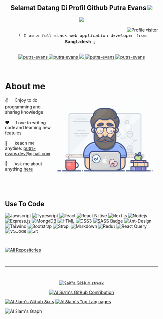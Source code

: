 <!-- ### Hi there 👋 -->

<!--
**putra-evans/putra-evans** is a ✨ _special_ ✨ repository because its `README.md` (this file) appears on your GitHub profile.

Here are some ideas to get you started:

- 🔭 I’m currently working on ...
- 🌱 I’m currently learning ...
- 👯 I’m looking to collaborate on ...
- 🤔 I’m looking for help with ...
- 💬 Ask me about ...
- 📫 How to reach me: ...
- 😄 Pronouns: ...
- ⚡ Fun fact: ...
-->
<h2 align="center">
  Selamat Datang Di Profil Github Putra Evans
  <img
    src="https://media.giphy.com/media/hvRJCLFzcasrR4ia7z/giphy.gif"
    width="28"
  />
</h2>
<p align="center">
  <a href="https://github.com/putra-evans"
    ><img
      src="https://readme-typing-svg.herokuapp.com/?lines=Self%20Taught%20Programmer;Front%20End%20Developer;1.5%2B%20years%20of%20coding%20experience;Always%20learning%20new%20things&center=true&width=380&height=45"
  /></a>
</p>

<a href="https://komarev.com/ghpvc/?username=putra-evans">
  <img
    align="right"
    src="https://komarev.com/ghpvc/?username=putra-evans&label=Visitors&color=0e75b6&style=flat"
    alt="Profile visitor"
  />
</a>

<!-- [![wakatime](https://wakatime.com/badge/user/eebb3dd8-d9b2-40de-9b88-6fd6cac99dbc.svg)](https://wakatime.com/@eebb3dd8-d9b2-40de-9b88-6fd6cac99dbc) -->

<!-- Intro  -->
<!-- <h3 align="center">
  <samp
    >&gt; Hey There!, I am
    <b><a target="_blank" href="https://putra-evans.com">Al Siam</a></b>
  </samp>
</h3> -->

<p align="center">
  <samp>
    <!-- <a href="https://www.google.com/search?q=Al+Siam">「 Google Me 」</a> -->
    <br />
    「 I am a full stack web application developer from <b>Bangladesh</b> 」
    <br />
    <br />
  </samp>
</p>

<p align="center">
  <a href="https://putra-evans.com" target="blank">
    <img
      src="https://img.shields.io/badge/Website-DC143C?style=for-the-badge&logo=medium&logoColor=white"
      alt="putra-evans"
    />
  </a>
  <a href="https://linkedin.com/in/al-siam" target="_blank">
    <img
      src="https://img.shields.io/badge/LinkedIn-0077B5?style=for-the-badge&logo=linkedin&logoColor=white"
      alt="putra-evans"
    />
  </a>
  <!-- <a href="https://dev.to/putra-evans" target="_blank">
  <img src="https://img.shields.io/badge/dev.to-0A0A0A?style=for-the-badge&logo=dev.to&logoColor=white" alt="putra-evans" />
 </a> -->
  <a href="https://twitter.com/putra-evans_dev" target="_blank">
    <img
      src="https://img.shields.io/badge/Twitter-1DA1F2?style=for-the-badge&logo=twitter&logoColor=white"
    />
  </a>
  <a href="https://instagram.com/putra-evans_dev" target="_blank">
    <img
      src="https://img.shields.io/badge/Instagram-fe4164?style=for-the-badge&logo=instagram&logoColor=white"
      alt="putra-evans"
    />
  </a>
  <a href="https://facebook.com/putra-evans.world" target="_blank">
    <img
      src="https://img.shields.io/badge/Facebook-20BEFF?&style=for-the-badge&logo=facebook&logoColor=white"
      alt="putra-evans"
    />
  </a>
</p>
<br />

<!-- About Section -->
# About me

<p>
  <img
    align="right"
    width="350"
    src="/assets/programmer.gif"
    alt="Coding gif"
  />

  ✌️ &emsp; Enjoy to do programming and sharing knowledge <br /><br />
  ❤️ &emsp; Love to writing code and learning new features<br /><br />
  📧 &emsp; Reach me anytime: putra-evans.dev@gmail.com<br /><br />
  💬 &emsp; Ask me about anything
  [here](https://github.com/putra-evans/putra-evans/issues)
</p>

<br />
<br />
<br />

## Use To Code
![Javascript](https://img.shields.io/badge/Javascript-F0DB4F?style=for-the-badge&labelColor=black&logo=javascript&logoColor=F0DB4F)
![Typescript](https://img.shields.io/badge/Typescript-007acc?style=for-the-badge&labelColor=black&logo=typescript&logoColor=007acc)
![React](https://img.shields.io/badge/-React-61DBFB?style=for-the-badge&labelColor=black&logo=react&logoColor=61DBFB)
![React
Native](https://img.shields.io/badge/React_Native-20232A?style=for-the-badge&logo=react&logoColor=61DAFB)
![Next.js](https://img.shields.io/badge/next.js-000000?style=for-the-badge&logo=nextdotjs&logoColor=white)
![Nodejs](https://img.shields.io/badge/Nodejs-3C873A?style=for-the-badge&labelColor=black&logo=node.js&logoColor=3C873A)
![Express.js](https://img.shields.io/badge/Express.js-000000?style=for-the-badge&logo=express&logoColor=white)
![MongoDB](https://img.shields.io/badge/MongoDB-4EA94B?style=for-the-badge&logo=mongodb&logoColor=white)
![HTML](https://img.shields.io/badge/HTML5-E34F26?style=for-the-badge&logo=html5&logoColor=white)
![CSS3](https://img.shields.io/badge/CSS3-1572B6?style=for-the-badge&logo=css3&logoColor=white)
![SASS
Badge](https://img.shields.io/badge/Sass-CC6699?style=for-the-badge&logo=sass&logoColor=white)
![Ant-Design](https://img.shields.io/badge/AntDesign-0170FE?style=for-the-badge&logo=antdesign&logoColor=white)
![Tailwind](https://img.shields.io/badge/Tailwind_CSS-092749?style=for-the-badge&logo=tailwindcss&logoColor=06B6D4&labelColor=000000)
![Bootstrap](https://img.shields.io/badge/Bootstrap-563D7C?style=for-the-badge&logo=bootstrap&logoColor=white)
![Strapi](https://img.shields.io/badge/strapi-2E7EEA?style=for-the-badge&logo=strapi&logoColor=white)
![Markdown](https://img.shields.io/badge/Markdown-000000?style=for-the-badge&logo=markdown&logoColor=white)
![Redux](https://img.shields.io/badge/Redux-593D88?style=for-the-badge&logo=redux&logoColor=white)
![React
Query](https://img.shields.io/badge/-React_Query-FF4154?style=for-the-badge&logo=react%20query&logoColor=white)
![VSCode](https://img.shields.io/badge/Visual_Studio-0078d7?style=for-the-badge&logo=visual%20studio&logoColor=white)
![Git](https://img.shields.io/badge/Git-F05032?style=for-the-badge&logo=git&logoColor=white)

<br />

<!-- ## Top Open Source - [![Web
Projects](https://github-readme-stats.vercel.app/api/pin/?username=putra-evans&repo=web-projects&border_color=7F3FBF&bg_color=0D1117&title_color=C9D1D9&text_color=8B949E&icon_color=7F3FBF)](https://github.com/putra-evans/web-projects)
[![Al
Folio](https://github-readme-stats.vercel.app/api/pin/?username=putra-evans&repo=al-folio&border_color=7F3FBF&bg_color=0D1117&title_color=C9D1D9&text_color=8B949E&icon_color=7F3FBF)](https://github.com/putra-evans/al-folio)
[![Al Siam
Readme](https://github-readme-stats.vercel.app/api/pin/?username=putra-evans&repo=putra-evans&border_color=7F3FBF&bg_color=0D1117&title_color=C9D1D9&text_color=8B949E&icon_color=7F3FBF)](https://github.com/putra-evans/putra-evans)
[![Al Siam
Teminal](https://github-readme-stats.vercel.app/api/pin/?username=putra-evans&repo=putra-evans.github.io&border_color=7F3FBF&bg_color=0D1117&title_color=C9D1D9&text_color=8B949E&icon_color=7F3FBF)](https://github.com/putra-evans/putra-evans.github.io) -->

<p align="left">
  <a href="https://github.com/putra-evans?tab=repositories" target="_blank"
    ><img
      alt="All Repositories"
      title="All Repositories"
      src="https://img.shields.io/badge/-All%20Repos-2962FF?style=for-the-badge&logo=koding&logoColor=white"
  /></a>
</p>

<br />
<hr />
<br />

<p align="center">
  <a href="https://github.com/putra-evans">
    <img
      src="https://github-readme-streak-stats.herokuapp.com/?user=putra-evans&theme=radical&border=7F3FBF&background=0D1117"
      alt="Saif's GitHub streak"
    />
  </a>
</p>

<p align="center">
  <a href="https://github.com/putra-evans">
    <img
      src="https://github-profile-summary-cards.vercel.app/api/cards/profile-details?username=putra-evans&theme=radical"
      alt="Al Siam's GitHub Contribution"
    />
  </a>
</p>

<a>
  <a href="https://github.com/putra-evans"
    ><img
      alt="Al Siam's Github Stats"
      src="https://denvercoder1-github-readme-stats.vercel.app/api?username=putra-evans&show_icons=true&count_private=true&theme=react&border_color=7F3FBF&bg_color=0D1117&title_color=F85D7F&icon_color=F8D866"
      height="192px"
      width="49.5%"
  /></a>
  <a href="https://github.com/putra-evans"
    ><img
      alt="Al Siam's Top Languages"
      src="https://denvercoder1-github-readme-stats.vercel.app/api/top-langs/?username=putra-evans&langs_count=8&layout=compact&theme=react&border_color=7F3FBF&bg_color=0D1117&title_color=F85D7F&icon_color=F8D866"
      height="192px"
      width="49.5%"
  /></a>
  <br />
</a>

![Al Siam's
Graph](https://github-readme-activity-graph.vercel.app/graph?username=putra-evans&custom_title=Al%20Siam's%20GitHub%20Activity%20Graph&bg_color=0D1117&color=7F3FBF&line=7F3FBF&point=7F3FBF&area_color=FFFFFF&title_color=FFFFFF&area=true)

